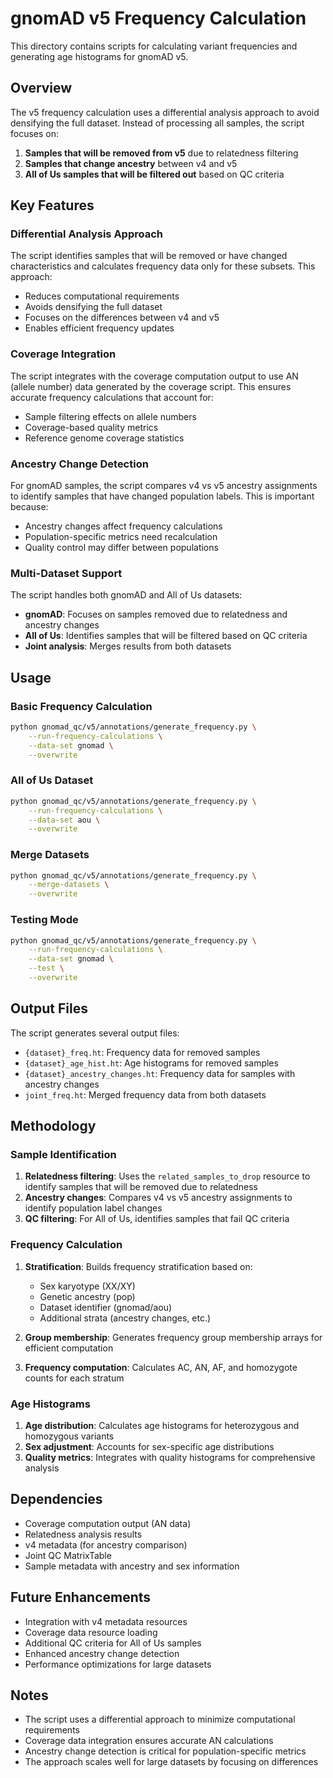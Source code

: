 # gnomAD v5 Frequency Calculation

This directory contains scripts for calculating variant frequencies and generating age histograms for gnomAD v5.

## Overview

The v5 frequency calculation uses a differential analysis approach to avoid densifying the full dataset. Instead of processing all samples, the script focuses on:

1. **Samples that will be removed from v5** due to relatedness filtering
2. **Samples that change ancestry** between v4 and v5
3. **All of Us samples that will be filtered out** based on QC criteria

## Key Features

### Differential Analysis Approach

The script identifies samples that will be removed or have changed characteristics and calculates frequency data only for these subsets. This approach:

- Reduces computational requirements
- Avoids densifying the full dataset
- Focuses on the differences between v4 and v5
- Enables efficient frequency updates

### Coverage Integration

The script integrates with the coverage computation output to use AN (allele number) data generated by the coverage script. This ensures accurate frequency calculations that account for:

- Sample filtering effects on allele numbers
- Coverage-based quality metrics
- Reference genome coverage statistics

### Ancestry Change Detection

For gnomAD samples, the script compares v4 vs v5 ancestry assignments to identify samples that have changed population labels. This is important because:

- Ancestry changes affect frequency calculations
- Population-specific metrics need recalculation
- Quality control may differ between populations

### Multi-Dataset Support

The script handles both gnomAD and All of Us datasets:

- **gnomAD**: Focuses on samples removed due to relatedness and ancestry changes
- **All of Us**: Identifies samples that will be filtered based on QC criteria
- **Joint analysis**: Merges results from both datasets

## Usage

### Basic Frequency Calculation

```bash
python gnomad_qc/v5/annotations/generate_frequency.py \
    --run-frequency-calculations \
    --data-set gnomad \
    --overwrite
```

### All of Us Dataset

```bash
python gnomad_qc/v5/annotations/generate_frequency.py \
    --run-frequency-calculations \
    --data-set aou \
    --overwrite
```

### Merge Datasets

```bash
python gnomad_qc/v5/annotations/generate_frequency.py \
    --merge-datasets \
    --overwrite
```

### Testing Mode

```bash
python gnomad_qc/v5/annotations/generate_frequency.py \
    --run-frequency-calculations \
    --data-set gnomad \
    --test \
    --overwrite
```

## Output Files

The script generates several output files:

- `{dataset}_freq.ht`: Frequency data for removed samples
- `{dataset}_age_hist.ht`: Age histograms for removed samples
- `{dataset}_ancestry_changes.ht`: Frequency data for samples with ancestry changes
- `joint_freq.ht`: Merged frequency data from both datasets

## Methodology

### Sample Identification

1. **Relatedness filtering**: Uses the `related_samples_to_drop` resource to identify samples that will be removed due to relatedness
2. **Ancestry changes**: Compares v4 vs v5 ancestry assignments to identify population label changes
3. **QC filtering**: For All of Us, identifies samples that fail QC criteria

### Frequency Calculation

1. **Stratification**: Builds frequency stratification based on:
   - Sex karyotype (XX/XY)
   - Genetic ancestry (pop)
   - Dataset identifier (gnomad/aou)
   - Additional strata (ancestry changes, etc.)

2. **Group membership**: Generates frequency group membership arrays for efficient computation

3. **Frequency computation**: Calculates AC, AN, AF, and homozygote counts for each stratum

### Age Histograms

1. **Age distribution**: Calculates age histograms for heterozygous and homozygous variants
2. **Sex adjustment**: Accounts for sex-specific age distributions
3. **Quality metrics**: Integrates with quality histograms for comprehensive analysis

## Dependencies

- Coverage computation output (AN data)
- Relatedness analysis results
- v4 metadata (for ancestry comparison)
- Joint QC MatrixTable
- Sample metadata with ancestry and sex information

## Future Enhancements

- Integration with v4 metadata resources
- Coverage data resource loading
- Additional QC criteria for All of Us samples
- Enhanced ancestry change detection
- Performance optimizations for large datasets

## Notes

- The script uses a differential approach to minimize computational requirements
- Coverage data integration ensures accurate AN calculations
- Ancestry change detection is critical for population-specific metrics
- The approach scales well for large datasets by focusing on differences
